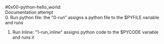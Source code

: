 #0x00-python-hello_world: <br />Documentation attempt<br />
0. Run python file:
the "0-run" assigns a python file to the $PYFILE variable and runs<br />
1. Run Inline:
"1-run_inline" assigns python code to the $PYCODE  variable and runs it<br />